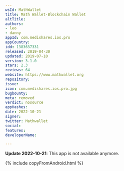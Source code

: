 ```yaml
---
wsId: MathWallet
title: Math Wallet-Blockchain Wallet
altTitle: 
authors:
- leo
- danny
appId: com.medishares.ios.pro
appCountry: 
idd: 1383637331
released: 2019-04-30
updated: 2019-07-10
version: 3.1.0
stars: 2.3
reviews: 64
website: https://www.mathwallet.org
repository: 
issue: 
icon: com.medishares.ios.pro.jpg
bugbounty: 
meta: removed
verdict: nosource
appHashes: 
date: 2022-10-21
signer: 
twitter: Mathwallet
social: 
features: 
developerName: 

---
```


**Update 2022-10-21**: This app is not available anymore.

{% include copyFromAndroid.html %}
